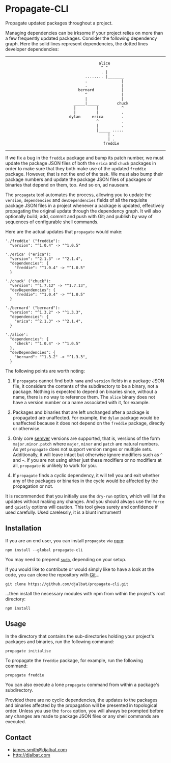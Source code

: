 # Propagate-CLI

Propagate updated packages throughout a project.

Managing dependencies can be irksome if your project relies on more than a few frequently updated packages. Consider the following dependency graph. Here the solid lines represent dependencies, the dotted lines developer dependencies:

---
                                             alice
                                              ^ ^
                                              . |
                                       ........ |_______
                                       .               |
                                       .               |
                                    bernard            |
                                       ^               |
                                       |               |
                                  _____|_____        chuck
                                  |         |          ^
                                  |         |          .
                                dylan     erica        .
                                            ^          .
                                            |          .
                                            |_____ .....
                                                 | .
                                                 | .
                                               freddie
---
 If we fix a bug in the `freddie` package and bump its patch number, we must update the package JSON files of both the `erica` and `chuck` packages in order to make sure that they both make use of the updated `freddie` package. However, that is not the end of the task. We must also bump their package numbers and update the package JSON files of packages or binaries that depend on them, too. And so on, ad nauseam. 
 
 The `propagate` tool automates the process, allowing you to update the `version`, `dependencies` and `devDependencies` fields of all the requisite package JSON files in a project whenever a package is updated, effectively propagating the original update through the dependency graph. It will also optionally build; add, commit and push with Git; and publish by way of sequences of configurable shell commands. 
 
 Here are the actual updates that `propagate` would make:
 
```
'./freddie' ("freddie"):
  "version": "^1.0.4" -> "^1.0.5"

'./erica' ("erica"):
  "version": "^2.1.3" -> "^2.1.4",
  "dependencies": {
    "freddie": "^1.0.4" -> "^1.0.5"
  }

'./chuck' ("chuck"):
  "version": "^1.7.12" -> "^1.7.13",
  "devDependencies": {
    "freddie": "^1.0.4" -> "^1.0.5"
  }

'./bernard' ("bernard"):
  "version": "^1.3.2" -> "^1.3.3",
  "dependencies": {
    "erica": "^2.1.3" -> "^2.1.4",
  }

'./alice':
  "dependencies": {
    "check": "^1.0.4" -> "^1.0.5"
  },
  "devDependencies": {
    "bernard": "^1.3.2" -> "^1.3.3",
  }
```
The following points are worth noting:

1. If `propagate` cannot find both `name` and `version` fields in a package JSON file, it considers the contents of the subdirectory to be a binary, not a package. Nothing is expected to depend on binaries since, without a name, there is no way to reference them. The `alice` binary does not have a version number or a name associated with it, for example.

2. Packages and binaries that are left unchanged after a package is propagated are unaffected. For example, the `dylan` package would be unaffected because it does not depend on the `freddie` package, directly or otherwise.

3. Only core [semver](https://semver.org/) versions are supported, that is, versions of the form `major.minor.patch` where `major`, `minor` and `patch` are natural numbers. As yet `propagate` does not support version ranges or multiple sets. Additionally, it will leave intact but otherwise ignore modifiers such as `^` and `~`. If you are not using either just these modifiers or no modifiers at all, `propagate` is unlikely to work for you.

4. If `propagate` finds a cyclic dependency, it will tell you and exit whether any of the packages or binaries in the cycle would be affected by the propagation or not.

It is recommended that you initially use the `dry-run` option, which will list the updates without making any changes. And you should always use the `force` and `quietly` options will caution. This tool gives surety and confidence if used carefully. Used carelessly, it is a blunt instrument!

## Installation

If you are an end user, you can install `propagate` via [npm](https://www.npmjs.com/):
 
    npm install --global propagate-cli

You may need to prepend [`sudo`](https://en.wikipedia.org/wiki/Sudo), depending on your setup.

If you would like to contribute or would simply like to have a look at the code, you can clone the repository with [Git](https://git-scm.com/)...

    git clone https://github.com/djalbat/propagate-cli.git

...then install the necessary modules with npm from within the project's root directory:

    npm install
    
## Usage

In the directory that contains the sub-directories holding your project's packages and binaries, run the following command:

    propagate initialise
    
To propagate the `freddie` package, for example, run the following command:

    propagate freddie
    
You can also execute a lone `propagate` command from within a package's subdirectory.

Provided there are no cyclic dependencies, the updates to the packages and binaries affected by the propagation will be presented in topological order. Unless you use the `force` option, you will always be prompted before any changes are made to package JSON files or any shell commands are executed.

## Contact

- james.smith@djalbat.com
- http://djalbat.com
